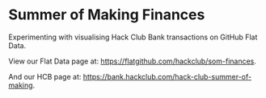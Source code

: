 # Summer of Making Finances

Experimenting with visualising Hack Club Bank transactions on GitHub Flat Data.

View our Flat Data page at: https://flatgithub.com/hackclub/som-finances.

And our HCB page at: https://bank.hackclub.com/hack-club-summer-of-making.
